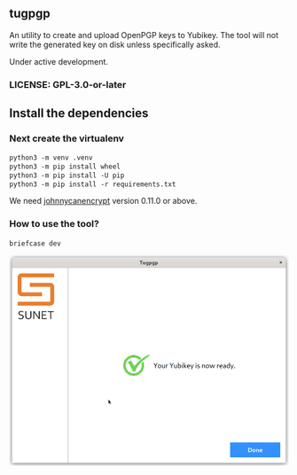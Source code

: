 ## tugpgp

An utility to create and upload OpenPGP keys to Yubikey. The tool will not write the generated key on disk unless specifically asked.

Under active development.


### LICENSE: GPL-3.0-or-later

## Install the dependencies


### Next create the virtualenv

```
python3 -m venv .venv 
python3 -m pip install wheel
python3 -m pip install -U pip
python3 -m pip install -r requirements.txt
```

We need [johnnycanencrypt](https://github.com/kushaldas/johnnycanencrypt) version 0.11.0 or above.

### How to use the tool?


```
briefcase dev
```

![](./images/tugpgp_final_screen.png)

